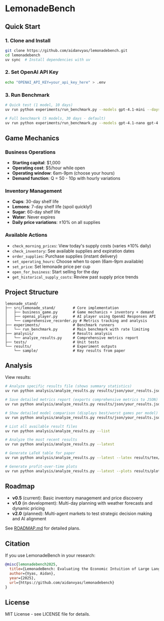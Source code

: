 # LemonadeBench

## Quick Start

### 1. Clone and Install
```bash
git clone https://github.com/aidanvyas/lemonadebench.git
cd lemonadebench
uv sync  # Install dependencies with uv
```

### 2. Set OpenAI API Key
```bash
echo "OPENAI_API_KEY=your_api_key_here" > .env
```

### 3. Run Benchmark
```bash
# Quick test (1 model, 10 days)
uv run python experiments/run_benchmark.py --models gpt-4.1-mini --days 10

# Full benchmark (5 models, 30 days - default)
uv run python experiments/run_benchmark.py --models gpt-4.1-nano gpt-4.1-mini gpt-4.1 o4-mini o3
```

## Game Mechanics

### Business Operations
- **Starting capital**: $1,000
- **Operating cost**: $5/hour while open
- **Operating window**: 6am-9pm (choose your hours)
- **Demand function**: Q = 50 - 10p with hourly variations

### Inventory Management
- **Cups**: 30-day shelf life
- **Lemons**: 7-day shelf life (spoil quickly!)
- **Sugar**: 60-day shelf life  
- **Water**: Never expires
- **Daily price variations**: ±10% on all supplies

### Available Actions
- `check_morning_prices`: View today's supply costs (varies ±10% daily)
- `check_inventory`: See available supplies and expiration dates
- `order_supplies`: Purchase supplies (instant delivery)
- `set_operating_hours`: Choose when to open (6am-9pm available)
- `set_price`: Set lemonade price per cup
- `open_for_business`: Start selling for the day
- `get_historical_supply_costs`: Review past supply price trends

## Project Structure

```
lemonade_stand/
├── src/lemonade_stand/        # Core implementation
│   ├── business_game.py       # Game mechanics + inventory + demand
│   ├── openai_player.py       # AI player using OpenAI Responses API
│   └── comprehensive_recorder.py # Metrics tracking and analysis
├── experiments/               # Benchmark runners
│   └── run_benchmark.py       # Main benchmark with rate limiting
├── analysis/                  # Results analysis
│   └── analyze_results.py     # Comprehensive metrics report
├── tests/                     # Unit tests
└── results/                   # Experiment outputs
    └── sample/                # Key results from paper
```

## Analysis

View results:
```bash
# Analyze specific results file (shows summary statistics)
uv run python analysis/analyze_results.py results/json/your_results.json

# Save detailed metrics report (exports comprehensive metrics to JSON)
uv run python analysis/analyze_results.py results/json/your_results.json --save-report metrics.json

# Show detailed model comparison (displays best/worst games per model)
uv run python analysis/analyze_results.py results/json/your_results.json --compare-models

# List all available result files
uv run python analysis/analyze_results.py --list

# Analyze the most recent results
uv run python analysis/analyze_results.py --latest

# Generate LaTeX table for paper
uv run python analysis/analyze_results.py --latest --latex results/tex/benchmark.tex

# Generate profit-over-time plots
uv run python analysis/analyze_results.py --latest --plots results/plots/
```

## Roadmap

- **v0.5** (current): Basic inventory management and price discovery
- **v1.0** (in development): Multi-day planning with weather forecasts and dynamic pricing
- **v2.0** (planned): Multi-agent markets to test strategic decision making and AI alignment

See [ROADMAP.md](ROADMAP.md) for detailed plans.

## Citation

If you use LemonadeBench in your research:
```bibtex
@misc{lemonadebench2025,
  title={LemonadeBench: Evaluating the Economic Intuition of Large Language Models in Simple Markets},
  author={Vyas, Aidan},
  year={2025},
  url={https://github.com/aidanvyas/lemonadebench}
}
```

## License

MIT License - see LICENSE file for details.